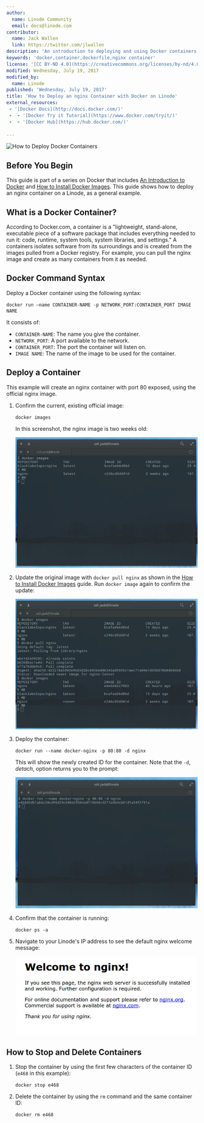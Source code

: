 ```yaml
---
author:
  name: Linode Community
  email: docs@linode.com
contributor:
  name: Jack Wallen
  link: https://twitter.com/jlwallen
description: 'An introduction to deploying and using Docker containers on your Linode.'
keywords: 'docker,container,dockerfile,nginx container'
license: '[CC BY-ND 4.0](https://creativecommons.org/licenses/by-nd/4.0)'
modified: Wednesday, July 19, 2017
modified_by:
  name: Linode
published: 'Wednesday, July 19, 2017'
title: 'How to Deploy an nginx Container with Docker on Linode'
external_resources:
 - '[Docker Docs](http://docs.docker.com/)'
 -  - '[Docker Try it Tutorial](https://www.docker.com/tryit/)'
 -  - '[Docker Hub](https://hub.docker.com/)'
  
---
```


![How to Deploy Docker Containers](/docs/assets/how-to-deploy-docker-containers.png "How to Deploy Docker Containers")

## Before You Begin

This guide is part of a series on Docker that includes [An Introduction to Docker](/docs/applications/containers/introduction-to-docker) and [How to Install Docker Images](/docs/applications/containers/how-to-install-docker-images). This guide shows how to deploy an nginx container on a Linode, as a general example.

## What is a Docker Container?

According to Docker.com, a container is a "lightweight, stand-alone, executable piece of a software package that includes everything needed to run it: code, runtime, system tools, system libraries, and settings." A containers isolates software from its surroundings and is created from the images pulled from a Docker registry. For example, you can pull the nginx image and create as many containers from it as needed.

## Docker Command Syntax

Deploy a Docker container using the following syntax:

    docker run –name CONTAINER-NAME -p NETWORK_PORT:CONTAINER_PORT IMAGE NAME
	
It consists of:
	
*  `CONTAINER-NAME`: The name you give the container.
*  `NETWORK_PORT`: A port available to the network.
*  `CONTAINER_PORT`: The port the container will listen on.
*  `IMAGE NAME`: The name of the image to be used for the container.

## Deploy a Container

This example will create an nginx container with port 80 exposed, using the official nginx image. 

1.  Confirm the current, existing official image:

        docker images

    In this screenshot, the nginx image is two weeks old:

    ![DockerContainerImages](/docs/assets/docker/docker_container_images.png)

2.  Update the original image with `docker pull nginx` as shown in the [How to Install Docker Images](/docs/applications/containers/how-to-install-docker-images) guide. Run `docker image` again to confirm the update:

    ![Docker Pull New nginx Image](/docs/assets/docker/docker_container_pull_new_image.png "Pull newest nginx image and confirm version number.")

3.  Deploy the container:

        docker run --name docker-nginx -p 80:80 -d nginx

    This will show the newly created ID for the container. Note that the `-d`, *detach*, option returns you to the prompt:

    ![Docker run](/docs/assets/docker/docker_container_run_container.png "Docker run returns the container ID.")

4.  Confirm that the container is running:

        docker ps -a

5.  Navigate to your Linode's IP address to see the default nginx welcome message:

    ![Welcome to nginx](/docs/assets/docker/docker_container_welcome_to_nginx.png "Welcome to nginx.")

## How to Stop and Delete Containers

1.  Stop the container by using the first few characters of the container ID (`e468` in this example):

        docker stop e468

2.  Delete the container by using the `rm` command and the same container ID:

        docker rm e468
